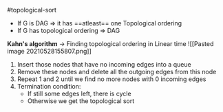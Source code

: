 #topological-sort 

- If G is DAG => it has ==atleast== one Topological ordering
- If G has topological ordering => DAG

**Kahn's algorithm** -> Finding topological ordering in Linear time
![[Pasted image 20210528155807.png]]

1. Insert those nodes that have no incoming edges into a queue
2. Remove these nodes and delete all the outgoing edges from this node
3. Repeat 1 and 2 until we find no more nodes with 0 incoming edges
4. Termination condition:
	- If still some edges left, there is cycle
	- Otherwise we get the topological sort